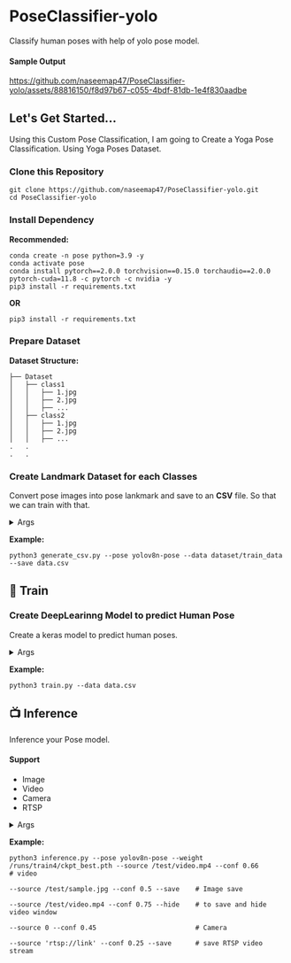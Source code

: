 # PoseClassifier-yolo
Classify human poses with help of yolo pose model.

#### Sample Output

https://github.com/naseemap47/PoseClassifier-yolo/assets/88816150/f8d97b67-c055-4bdf-81db-1e4f830aadbe

## Let's Get Started...
Using this Custom Pose Classification, I am going to Create a Yoga Pose Classification. Using Yoga Poses Dataset.

### Clone this Repository
```
git clone https://github.com/naseemap47/PoseClassifier-yolo.git
cd PoseClassifier-yolo
```
### Install Dependency
**Recommended:**
```
conda create -n pose python=3.9 -y
conda activate pose
conda install pytorch==2.0.0 torchvision==0.15.0 torchaudio==2.0.0 pytorch-cuda=11.8 -c pytorch -c nvidia -y
pip3 install -r requirements.txt
```
**OR**
```
pip3 install -r requirements.txt
```
### Prepare Dataset
**Dataset Structure:**
```
├── Dataset
│   ├── class1
│   │   ├── 1.jpg
│   │   ├── 2.jpg
│   │   ├── ...
│   ├── class2
│   │   ├── 1.jpg
│   │   ├── 2.jpg
│   │   ├── ...
.   .
.   .
```
### Create Landmark Dataset for each Classes
Convert pose images into pose lankmark and save to an **CSV** file.
So that we can train with that.

<details>
  <summary>Args</summary>
  
  `-p`, `--pose`: choose yolov8 pose model <br>
  **Choices:** 
  `yolov8n-pose`, `yolov8s-pose`, `yolov8m-pose`, `yolov8l-pose`, `yolov8x-pose`, `yolov8x-pose-p6` <br>
  `-i`, `--data`: path to data Dir <br>
  `-o`, `--save`: path to save csv file, eg: dir/data.csv
  
</details>

**Example:**
```
python3 generate_csv.py --pose yolov8n-pose --data dataset/train_data --save data.csv
```

## 🤖 Train
### Create DeepLearinng Model to predict Human Pose
Create a keras model to predict human poses.

<details>
  <summary>Args</summary>
  
  `-i`, `--data`: path to data Dir
  
</details>

**Example:**
```
python3 train.py --data data.csv
```

## 📺 Inference
Inference your Pose model.
#### Support
- Image
- Video
- Camera
- RTSP

<details>
  <summary>Args</summary>
  
  `-p`, `--pose`: choose yolov8 pose model <br>
  **Choices:** 
  `yolov8n-pose`, `yolov8s-pose`, `yolov8m-pose`, `yolov8l-pose`, `yolov8x-pose`, `yolov8x-pose-p6` <br>
  `-m`, `--model`: path to saved keras model <br>
  `-s`, `--source`: video path/cam-id/RTSP <br>
  `-c`, `--conf`: model prediction confidence (0<conf<1) <br>
  `--save`: to save video <br>
  `--hide`: hide video window

</details>

**Example:**
```
python3 inference.py --pose yolov8n-pose --weight /runs/train4/ckpt_best.pth --source /test/video.mp4 --conf 0.66           # video
                                                                             --source /test/sample.jpg --conf 0.5 --save    # Image save
                                                                             --source /test/video.mp4 --conf 0.75 --hide    # to save and hide video window
                                                                             --source 0 --conf 0.45                         # Camera
                                                                             --source 'rtsp://link' --conf 0.25 --save      # save RTSP video stream

```
